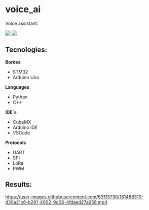 # voice_ai

Voice assistant.


![](https://img.shields.io/github/repo-size/ivan-pinto/voice_ai)
![](https://img.shields.io/github/license/ivan-pinto/voice_ai)

## Tecnologies:

**Bordes**
- STM32
- Arduino Uno

**Languages**
- Python
- C++

**IDE´s**
- CubeMX
- Arduino IDE
- VSCode

**Protocols**
- UART
- SPI
- LoRa
- PWM


## Results:
https://user-images.githubusercontent.com/63113730/181488310-d30a21c6-b291-4002-9d06-4fdaed27a656.mp4
